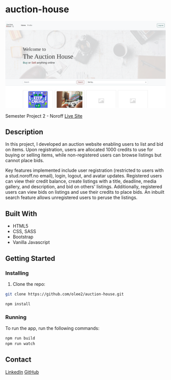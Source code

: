 # auction-house

![image](https://github.com/olee2/portfolio2/blob/master/src/assets/auction.png)

Semester Project 2 - Noroff
[Live Site](http://the-auction-house.netlify.app)

## Description

In this project, I developed an auction website enabling users to list and bid on items. Upon registration, users are allocated 1000 credits to use for buying or selling items, while non-registered users can browse listings but cannot place bids.

Key features implemented include user registration (restricted to users with a stud.noroff.no email), login, logout, and avatar updates. Registered users can view their credit balance, create listings with a title, deadline, media gallery, and description, and bid on others' listings. Additionally, registered users can view bids on listings and use their credits to place bids. An inbuilt search feature allows unregistered users to peruse the listings.

## Built With

- HTML5
- CSS, SASS
- Bootstrap
- Vanilla Javascript

## Getting Started

### Installing

1. Clone the repo:

```bash
git clone https://github.com/olee2/auction-house.git
```

```bash
npm install
```

### Running

To run the app, run the following commands:

```bash
npm run build
npm run watch
```

## Contact

[LinkedIn](https://www.linkedin.com/in/ole-andr%C3%A9-eikrem-1b0752202/)
[GitHub](https://github.com/olee2)
